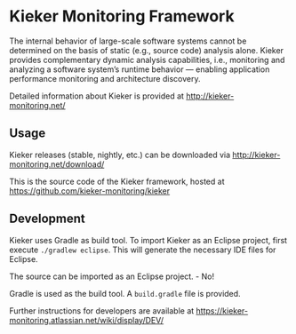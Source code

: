 # Kieker Monitoring Framework

The internal behavior of large-scale software systems cannot be determined on the
basis of static (e.g., source code) analysis alone. Kieker provides complementary
dynamic analysis capabilities, i.e., monitoring and analyzing a software system’s
runtime behavior — enabling application performance monitoring and architecture
discovery.

Detailed information about Kieker is provided at http://kieker-monitoring.net/

## Usage

Kieker releases (stable, nightly, etc.) can be downloaded via
http://kieker-monitoring.net/download/

This is the source code of the Kieker framework, hosted at
https://github.com/kieker-monitoring/kieker

## Development

Kieker uses Gradle as build tool. To import Kieker as an Eclipse project, first execute `./gradlew eclipse`. This will generate the necessary IDE files for Eclipse.

The source can be imported as an Eclipse project. - No!

Gradle is used as the build tool. A `build.gradle` file is provided.

Further instructions for developers are available at
https://kieker-monitoring.atlassian.net/wiki/display/DEV/
